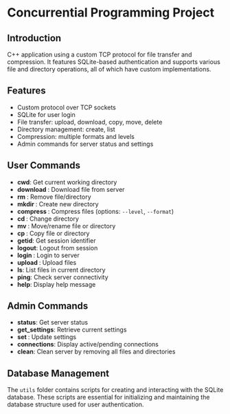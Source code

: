 # Concurrential Programming Project

## Introduction
C++ application using a custom TCP protocol for file transfer and compression. It features SQLite-based authentication and supports various file and directory operations, all of which have custom implementations.

## Features
- Custom protocol over TCP sockets
- SQLite for user login
- File transfer: upload, download, copy, move, delete
- Directory management: create, list
- Compression: multiple formats and levels
- Admin commands for server status and settings

## User Commands
- **cwd**: Get current working directory
- **download <path>**: Download file from server
- **rm <path>**: Remove file/directory
- **mkdir <path>**: Create new directory
- **compress <archive> <options>**: Compress files (options: `--level`, `--format`)
- **cd <path>**: Change directory
- **mv <source> <destination>**: Move/rename file or directory
- **cp <source> <destination>**: Copy file or directory
- **getid**: Get session identifier
- **logout**: Logout from session
- **login <username> <password>**: Login to server
- **upload <file paths>**: Upload files
- **ls**: List files in current directory
- **ping**: Check server connectivity
- **help**: Display help message

## Admin Commands
- **status**: Get server status
- **get_settings**: Retrieve current settings
- **set <setting>**: Update settings
- **connections**: Display active/pending connections
- **clean**: Clean server by removing all files and directories

## Database Management
The `utils` folder contains scripts for creating and interacting with the SQLite database. These scripts are essential for initializing and maintaining the database structure used for user authentication.


